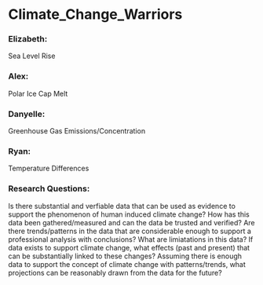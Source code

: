 # Climate_Change_Warriors

### Elizabeth: 
Sea Level Rise

### Alex: 
Polar Ice Cap Melt

### Danyelle: 
Greenhouse Gas Emissions/Concentration

### Ryan: 
Temperature Differences

### Research Questions:
Is there substantial and verfiable data that can be used as evidence to support the phenomenon of human induced climate change?
How has this data been gathered/measured and can the data be trusted and verified?
Are there trends/patterns in the data that are considerable enough to support a professional analysis with conclusions? What are limiatations in this data?
If data exists to support climate change, what effects (past and present) that can be substantially linked to these changes?
Assuming there is enough data to support the concept of climate change with patterns/trends, what projections can be reasonably drawn from the data for the future?
